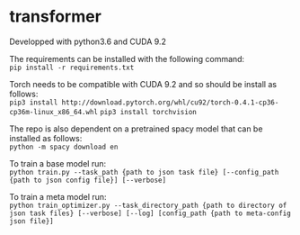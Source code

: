 # transformer

Developped with python3.6 and CUDA 9.2

The requirements can be installed with the following command:\
`pip install -r requirements.txt`

Torch needs to be compatible with CUDA 9.2 and so should be install as follows:\
`pip3 install http://download.pytorch.org/whl/cu92/torch-0.4.1-cp36-cp36m-linux_x86_64.whl`
`pip3 install torchvision`

The repo is also dependent on a pretrained spacy model that can be installed as follows:\
`python -m spacy download en`

To train a base model run:\
`python train.py --task_path {path to json task file} [--config_path {path to json config file}] [--verbose]`

To train a meta model run:\
`python train_optimizer.py --task_directory_path {path to directory of json task files} [--verbose] [--log] [config_path {path to meta-config json file}]` 
